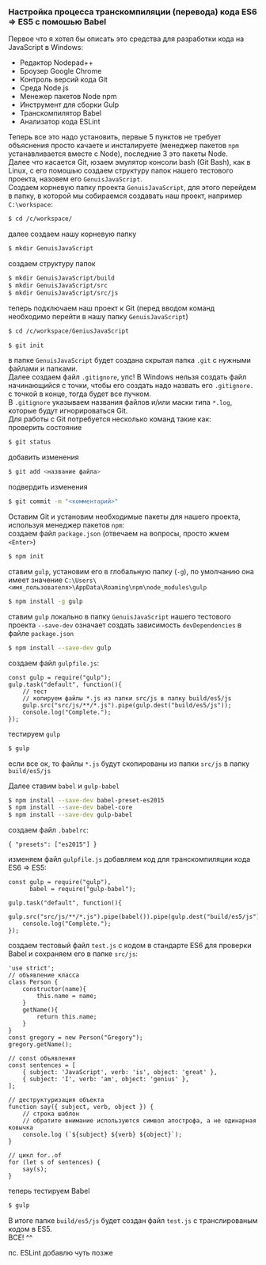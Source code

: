 ### Настройка процесса транскомпиляции (перевода) кода ES6 => ES5 c помошью Babel
Первое что я хотел бы описать это средства для разработки кода на JavaScript в Windows:
* Редактор Nodepad++
* Броузер Google Chrome 
* Контроль версий кода Git
* Среда Node.js
* Менежер пакетов Node npm
* Инструмент для сборки Gulp 
* Транскомпилятор Babel 
* Анализатор кода ESLint

Теперь все это надо установить, первые 5 пунктов не требует объяснения просто качаете и инсталируете (менеджер пакетов `npm` устанавливается вместе с Node), последние 3 это пакеты Node.<br>
Далее что касается Git, юзаем эмулятор консоли bash (Git Bash), как в Linux, с его помошью создаем структуру папок нашего тестового проекта, назовем его `GenuisJavaScript`.<br>
Создаем корневую папку проекта `GenuisJavaScript`, для этого перейдем в папку, в которой мы собираемся создавать наш проект, например `C:\workspace`:
```bash
$ cd /c/workspace/
```
далее создаем нашу корневую папку 
```bash
$ mkdir GenuisJavaScript
```
создаем структуру папок
```bash
$ mkdir GenuisJavaScript/build
$ mkdir GenuisJavaScript/src
$ mkdir GenuisJavaScript/src/js
```
теперь подключаем наш проект к Git (перед вводом команд необходимо перейти в нашу папку `GenuisJavaScript`)
```bash
$ cd /c/workspace/GeniusJavaScript
```
```bash
$ git init
```
в папке `GenuisJavaScript` будет создана скрытая папка `.git` с нужными файлами и папками.<br>
Далее создаем файл `.gitignore`, упс! В Windows нельзя создать файл начинающийся с точки, чтобы его создать надо назвать его `.gitignore.` с точкой в конце, тогда будет все пучком.<br>
В `.gitignore` указываем названия файлов и/или маски типа `*.log`, которые будут игнорироваться Git.<br>
Для работы с Git потребуется несколько команд такие как:<br>
проверить состояние
```bash
$ git status
```
добавить изменения
```bash
$ git add <название файла>
```
подвердить изменения
```bash
$ git commit -m "<комментарий>"
```
Оставим Git и установим необходимые пакеты для нашего проекта, используя менеджер пакетов `npm`:<br>
создаем файл `package.json` (отвечаем на вопросы, просто жмем `<Enter>`)
```bash
$ npm init
```
ставим `gulp`, установим его в глобальную папку (`-g`), по умолчанию она имеет значение `C:\Users\<имя_пользователя>\AppData\Roaming\npm\node_modules\gulp`
```bash
$ npm install -g gulp
```
ставим `gulp` локально в папку `GenuisJavaScript` нашего тестового проекта
`--save-dev` означает создать зависимость `devDependencies` в файле `package.json`
```bash
$ npm install --save-dev gulp
```
создаем файл `gulpfile.js`:

	const gulp = require("gulp");
	gulp.task("default", function(){
		// тест
		// копируем файлы *.js из папки src/js в папку build/es5/js
		gulp.src("src/js/**/*.js").pipe(gulp.dest("build/es5/js"));
		console.log("Complete.");
	});

тестируем `gulp`
```bash
$ gulp
```
если все ок, то файлы `*.js` будут скопированы из папки `src/js` в папку `build/es5/js`

Далее ставим `babel` и `gulp-babel`
```bash
$ npm install --save-dev babel-preset-es2015 
$ npm install --save-dev babel-core
$ npm install --save-dev gulp-babel
```
создаем файл `.babelrc`:

	{ "presets": ["es2015"] }

изменяем файл `gulpfile.js` добавляем код для транскомпиляции кода ES6 => ES5:

	const gulp = require("gulp"),
	      babel = require("gulp-babel");

	gulp.task("default", function(){
		gulp.src("src/js/**/*.js").pipe(babel()).pipe(gulp.dest("build/es5/js"));
		console.log("Complete.");
	});

создаем тестовый файл `test.js` с кодом в стандарте ES6 для проверки Babel и сохраняем его в папке `src/js`:

	'use strict';	
	// объявление класса
	class Person {
		constructor(name){
			this.name = name;
		}
		getName(){
			return this.name;
		}
	}
	const gregory = new Person("Gregory");
	gregory.getName();
	
	// const объявления 
	const sentences = [
		{ subject: 'JavaScript', verb: 'is', object: 'great' },
		{ subject: 'I', verb: 'am', object: 'genius' },
	];
	
	// деструктуризация объекта
	function say({ subject, verb, object }) {
		// строка шаблон
		// обратите внимание используются символ апострофа, а не одинарная ковычка
		console.log (`${subject} ${verb} ${object}`);
	}
	
	// цикл for..of
	for (let s of sentences) {
		say(s);
	}

теперь тестируем Babel 
```bash
$ gulp
```
В итоге папке `build/es5/js` будет создан файл `test.js` с транслированым кодом в ES5.<br>
ВСЕ! ^^

пс. ESLint добавлю чуть позже
